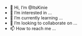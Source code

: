 - 👋 Hi, I’m @ItsKinie
- 👀 I’m interested in ...
- 🌱 I’m currently learning ...
- 💞️ I’m looking to collaborate on ...
- 📫 How to reach me ...

<!---
ItsKinie/ItsKinie is a ✨ special ✨ repository because its `README.md` (this file) appears on your GitHub profile.
You can click the Preview link to take a look at your changes.
--->
